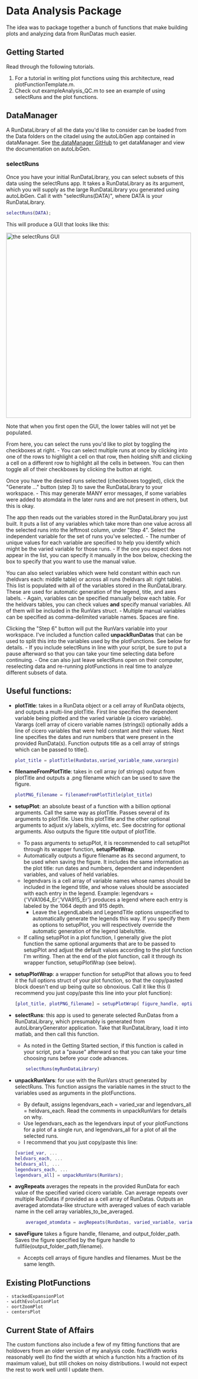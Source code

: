 # Data Analysis Package

The idea was to package together a bunch of functions that make building plots and analyzing data from RunDatas much easier.

## Getting Started
Read through the following tutorials.
1. For a tutorial in writing plot functions using this architecture, read plotFunctionTemplate.m.
2. Check out exampleAnalysis_QC.m to see an example of using selectRuns and the plot functions.

## DataManager
A RunDataLibrary of all the data you'd like to consider can be loaded from the Data folders on the citadel using the autoLibGen app contained in dataManager. See [the dataManager GitHub](https://github.com/weldlabucsb/dataManager) to get dataManager and view the documentation on autoLibGen.

### selectRuns
Once you have your initial RunDataLibrary, you can select subsets of this data using the selectRuns app. It takes a RunDataLibrary as its argument, which you will supply as the large RunDataLibrary you generated using autoLibGen. Call it with "selectRuns(DATA)", where DATA is your RunDataLibrary.
```matlab
selectRuns(DATA);
```
This will produce a GUI that looks like this:

<img src="https://i.imgur.com/R2uVqbD.png" alt="the selectRuns GUI" width="500"/>

Note that when you first open the GUI, the lower tables will not yet be populated.

From here, you can select the runs you'd like to plot by toggling the checkboxes at right. 
    - You can select multiple runs at once by clicking into one of the rows to highlight a cell on that row, then holding shift and clicking a cell on a different row to highlight all the cells in between. You can then toggle all of their checkboxes by clicking the button at right.

Once you have the desired runs selected (checkboxes toggled), click the "Generate ..." button (step 3) to save the RunDataLibrary to your workspace. 
    - This may generate MANY error messages, if some variables were added to atomdata in the later runs and are not present in others, but this is okay.

The app then reads out the variables stored in the RunDataLibrary you just built. It puts a list of any variables which take more than one value across all the selected runs into the leftmost column, under "Step 4". Select the independent variable for the set of runs you've selected. 
    - The number of unique values for each variable are specified to help you identify which might be the varied variable for those runs.
    - If the one you expect does not appear in the list, you can specify it manually in the box below, checking the box to specify that you want to use the manual value.

You can also select variables which were held constant within each run (heldvars each: middle table) or across all runs (heldvars all: right table). This list is populated with all of the variables stored in the RunDataLibrary. These are used for automatic generation of the legend, title, and axes labels.
    - Again, variables can be specified manually below each table. For the heldvars tables, you can check values __and__ specify manual variables. All of them will be included in the RunVars struct.
    - Multiple manual variables can be specified as comma-delimited variable names. Spaces are fine.

Clicking the "Step 6" button will put the RunVars variable into your workspace. I've included a function called __unpackRunDatas__ that can be used to split this into the variables used by the plotFunctions. See below for details.
    - If you include selectRuns in line with your script, be sure to put a pause afterward so that you can take your time selecting data before continuing.
    - One can also just leave selectRuns open on their computer, reselecting data and re-running plotFunctions in real time to analyze different subsets of data.

## Useful functions:

- __plotTitle__: takes in a RunData object or a cell array of RunData objects, and outputs a multi-line plotTitle. First line specifies the dependent variable being plotted and the varied variable (a cicero variable). Varargs (cell array of cicero variable names (strings)) optionally adds a line of cicero variables that were held constant and their values. Next line specifies the dates and run numbers that were present in the provided RunData(s). Function outputs title as a cell array of strings which can be passed to title().
    ```matlab
    plot_title = plotTitle(RunDatas,varied_variable_name,varargin)
    ```

- __filenameFromPlotTitle__: takes in cell array (of strings) output from plotTitle and outputs a .png filename which can be used to save the figure.
    ```matlab
    plotPNG_filename = filenameFromPlotTitle(plot_title)
    ```

- __setupPlot__: an absolute beast of a function with a billion optional arguments. Call the same way as plotTitle. Passes several of its arguments to plotTitle. Uses this plotTitle and the other optional arguments to adjust x/y labels, x/ylims, etc. See docstring for optional arguments. Also outputs the figure title output of plotTitle.
    - To pass arguments to setupPlot, it is recommended to call setupPlot through its wrapper function, __setupPlotWrap__.
    - Automatically outputs a figure filename as its second argument, to be used when saving the figure. It includes the same information as the plot title: run dates and numbers, dependent and independent variables, and values of held variables.
    - legendvars is a cell array of variable names whose names should be included in the legend title, and whose values should be associated with each entry in the legend. Example: legendvars = {'VVA1064_Er','VVA915_Er'} produces a legend where each entry is labeled by the 1064 depth and 915 depth.
        - Leave the LegendLabels and LegendTitle options unspecified to automatically generate the legends this way. If you specify them as options to setupPlot, you will respectively override the automatic generation of the legend labels/title.
    - If calling setupPlot in a plot function, I generally give the plot function the same optional arguments that are to be passed to setupPlot and adjust the default values according to the plot function I'm writing. Then at the end of the plot function, call it through its wrapper function, setupPlotWrap (see below).

- __setupPlotWrap__: a wrapper function for setupPlot that allows you to feed it the full options struct of your plot function, so that the copy/pasted block doesn't end up being quite so obnoxious. Call it like this (I recommend you just copy/paste this line into your plot function):
    ```matlab
    [plot_title, plotPNG_filename] = setupPlotWrap( figure_handle, options, RunDatas, dependent_var, varied_variable_name, legendvars, varargin);
    ```

- __selectRuns__: this app is used to generate selected RunDatas from a RunDataLibrary, which presumably is generated from autoLibraryGenerator application. Take that RunDataLibrary, load it into matlab, and then call this function. 
    - As noted in the Getting Started section, if this function is called in your script, put a "pause" afterward so that you can take your time choosing runs before your code advances.
    ```matlab
        selectRuns(myRunDataLibrary)
    ```

- __unpackRunVars__: for use with the RunVars struct generated by selectRuns. This function assigns the variable names in the struct to the variables used as arguments in the plotFunctions.
    - By default, assigns legendvars_each = varied_var and legendvars_all = heldvars_each. Read the comments in unpackRunVars for details on why. 
    - Use legendvars_each as the legendvars input of your plotFunctions for a plot of a single run, and legendvars_all for a plot of all the selected runs.
    - I recommend that you just copy/paste this line:
    ```matlab
    [varied_var, ...
    heldvars_each, ...
    heldvars_all, ...
    legendvars_each, ...
    legendvars_all] = unpackRunVars(RunVars);
    ```

- __avgRepeats__ averages the repeats in the provided RunData for each value of the specified varied cicero variable. Can average repeats over multiple RunDatas if provided as a cell array of RunDatas. Outputs an averaged atomdata-like structure with averaged values of each variable name in the cell array variables_to_be_averaged.
    ```matlab
        averaged_atomdata = avgRepeats(RunDatas, varied_variable, variables_to_be_averaged);
    ```
    
- __saveFigure__ takes a figure handle, filename, and output_folder_path. Saves the figure specified by the figure handle to fullfile(output_folder_path,filename).
    - Accepts cell arrays of figure handles and filenames. Must be the same length.
    
## Existing PlotFunctions
    - stackedExpansionPlot
    - widthEvolutionPlot
    - oortZoomPlot
    - centersPlot

## Current State of Affairs
The custom functions also include a few of my fitting functions that are holdovers from an older version of my analysis code. fracWidth works reasonably well (to find the width at which a function hits a fraction of its maximum value), but still chokes on noisy distributions. I would not expect the rest to work well until I update them.
